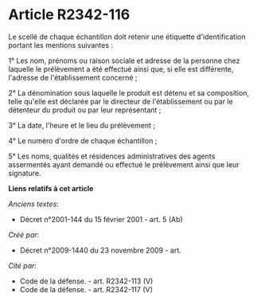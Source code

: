 # Article R2342-116

Le scellé de chaque échantillon doit retenir une étiquette d'identification portant les mentions suivantes :

1° Les nom, prénoms ou raison sociale et adresse de la personne chez laquelle le prélèvement a été effectué ainsi que, si
elle est différente, l'adresse de l'établissement concerné ;

2° La dénomination sous laquelle le produit est détenu et sa composition, telle qu'elle est déclarée par le directeur de
l'établissement ou par le détenteur du produit ou par leur représentant ;

3° La date, l'heure et le lieu du prélèvement ;

4° Le numéro d'ordre de chaque échantillon ;

5° Les noms, qualités et résidences administratives des agents assermentés ayant demandé ou effectué le prélèvement ainsi que
leur signature.

**Liens relatifs à cet article**

_Anciens textes_:

  - Décret n°2001-144 du 15 février 2001 - art. 5 (Ab)

_Créé par_:

  - Décret n°2009-1440 du 23 novembre 2009 - art.

_Cité par_:

  - Code de la défense. - art. R2342-113 (V)
  - Code de la défense. - art. R2342-117 (V)
